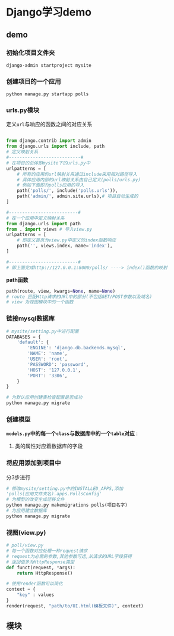 # Django学习demo

## demo

### 初始化项目文件夹

```
django-admin startproject mysite
```

### 创建项目的一个应用

```
python manage.py startapp polls
```

### urls.py模块

定义`url`与响应的函数之间的对应关系

```python

from django.contrib import admin
from django.urls import include, path
# 定义映射关系
#---------------------------#
# 在项目的总体即mysite下的urls.py中
urlpatterns = [
    # 所有的应用的url映射关系通过include采用相对路径导入
    # 具体应用内部的url映射关系由自己定义(polls/urls.py)
    # 例如下面即为polls应用的导入
    path('polls/', include('polls.urls')),
    path('admin/', admin.site.urls),# 项目自动生成的
]

#--------------------------#
# 在一个应用中定义映射关系
from django.urls import path
from . import views	# 导入view.py
urlpatterns = [
    # 即定义首页为view.py中定义的index函数响应
    path('', views.index, name='index'),
]

#--------------------------#
# 即上面完成http://127.0.0.1:8000/polls/ ----> index()函数的映射
```

**path函数**

```python
path(route, view, kwargs=None, name=None)
# route 匹配Http请求的URl中的部分(不包括GET/POST参数以及域名)
# view 为视图模块中的一个函数
```

### 链接mysql数据库

```python
# mysite/setting.py中进行配置
DATABASES = {
    'default': {
        'ENGINE': 'django.db.backends.mysql',
        'NAME': 'name',
        'USER': 'root',
        'PASSWORD': 'password',
        'HOST': '127.0.0.1',
        'PORT': '3306',
    }
}

# 为默认应用创建表检查配置是否成功
python manage.py migrate
```

### 创建模型

**`models.py`中的每一个`class`与数据库中的一个`table`对应** :

1. 类的属性对应着数据库的字段

### 将应用添加到项目中

分3步进行

```python
# 修改mysite/setting.py中的INSTALLED_APPS,添加
'polls(应用文件夹名).apps.PollsConfig'
# 为模型的改变生成迁移文件
python manage.py makemigrations polls(项目名字)
# 为应用建立数据库
python manage.py migrate
```

### 视图(view.py)

```python
# poll/view.py
# 每一个函数对应处理一种request请求
# request为必需的参数,其他参数可选,从请求的URL字段获得
# 返回值多为HttpResponse类型
def funct(request, *args):
    return HttpResponse()

# 使用render函数可以简化
context = {
    "key" : values
}
render(request, "path/to/UI.html(模板文件)", context)
```



## 模块

